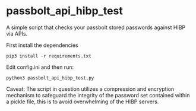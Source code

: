 # passbolt_api_hibp_test
A simple script that checks your passbolt stored passwords against HIBP via APIs.

First install the dependencies
```
pip3 install -r requirements.txt
```
Edit config.ini and then run:
```
python3 passbolt_api_hibp_test.py
```

Caveat: The script in question utilizes a compression and encryption mechanism to safeguard the integrity of the password set contained within a pickle file, this is to avoid overwhelming of the HIBP servers.

